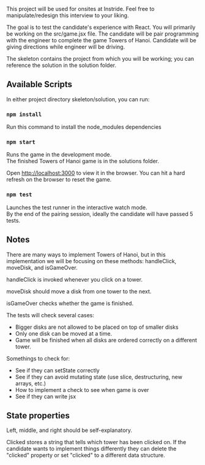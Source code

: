 This project will be used for onsites at Instride. Feel free to manipulate/redesign this interview to your liking.

The goal is to test the candidate's experience with React. You will primarily be working on the src/game.jsx file. The candidate will be pair programming with the engineer to complete the game Towers of Hanoi. Candidate will be giving directions while engineer will be driving. 

The skeleton contains the project from which you will be working; you can reference the solution in the solution folder.

## Available Scripts

In either project directory skeleton/solution, you can run:

### `npm install`

Run this command to install the node_modules dependencies

### `npm start`

Runs the game in the development mode.<br />
The finished Towers of Hanoi game is in the solutions folder. 

Open [http://localhost:3000](http://localhost:3000) to view it in the browser. 
You can hit a hard refresh on the browser to reset the game.

### `npm test`

Launches the test runner in the interactive watch mode.<br />
By the end of the pairing session, ideally the candidate will have passed 5 tests.


## Notes

There are many ways to implement Towers of Hanoi, but in this implementation we will be focusing on these methods: handleClick, moveDisk, and isGameOver. 

handleClick is invoked whenever you click on a tower.

moveDisk should move a disk from one tower to the next.

isGameOver checks whether the game is finished. 

The tests will check several cases:
- Bigger disks are not allowed to be placed on top of smaller disks
- Only one disk can be moved at a time. 
- Game will be finished when all disks are ordered correctly on a different tower.

Somethings to check for:
- See if they can setState correctly
- See if they can avoid mutating state (use slice, destructuring, new arrays, etc.)
- How to implement a check to see when game is over
- See if they can write jsx

## State properties

Left, middle, and right should be self-explanatory.

Clicked stores a string that tells which tower has been clicked on. If the candidate
wants to implement things differently they can delete the "clicked" property or set "clicked" to a different data structure.

